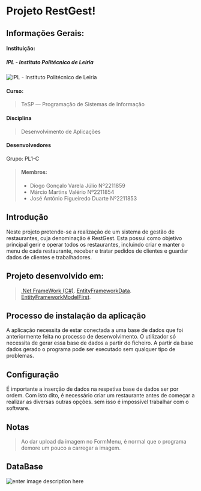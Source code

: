 # Projeto RestGest!

## Informações Gerais:
#### Instituição:

##### IPL - Instituto Politécnico de Leiria

![IPL - Instituto Politécnico de Leiria](https://www.ipleiria.pt/estg/wp-content/uploads/sites/19/2019/04/estg_h-01.png)

#### Curso:
> TeSP — Programação de Sistemas de Informação

#### Disciplina
> Desenvolvimento de Aplicações

#### Desenvolvedores
Grupo: PL1-C

> #### Membros:
> - Diogo Gonçalo Varela Júlio Nº2211859
> - Márcio Martins Valério Nº2211854
> - José António Figueiredo Duarte Nº2211853


## Introdução

Neste projeto pretende-se a realização de um sistema de gestão de restaurantes, cuja denominação é RestGest. Esta possui como objetivo principal gerir e operar todos os restaurantes, incluindo criar e manter o menu de cada restaurante, receber e tratar pedidos de clientes e guardar dados de clientes e trabalhadores.

## Projeto desenvolvido em:
>[.Net FrameWork (C#)](https://dotnet.microsoft.com/en-us/download/dotnet-framework).
>[EntityFrameworkData](https://docs.microsoft.com/en-us/ef/).
>[EntityFrameworkModelFirst](https://docs.microsoft.com/en-us/ef/ef6/modeling/designer/workflows/model-first).



## Processo de instalação da aplicação

A aplicação necessita de estar conectada a uma base de dados que foi anteriormente feita no processo de desenvolvimento. O utilizador só necessita de gerar essa base de dados a partir do ficheiro. A partir da base dados gerado o programa pode ser executado sem qualquer tipo de problemas.

## Configuração

É importante a inserção de dados na respetiva base de dados ser por ordem. Com isto dito, é necessário criar um restaurante antes de começar a realizar as diversas outras opções. sem isso é impossível trabalhar com o software. 

## Notas

> Ao dar upload da imagem no FormMenu, é normal que o programa demore um pouco a carregar a imagem.

## DataBase

![enter image description here](https://cdn.discordapp.com/attachments/958021459391967253/989274028080504853/unknown.png)




